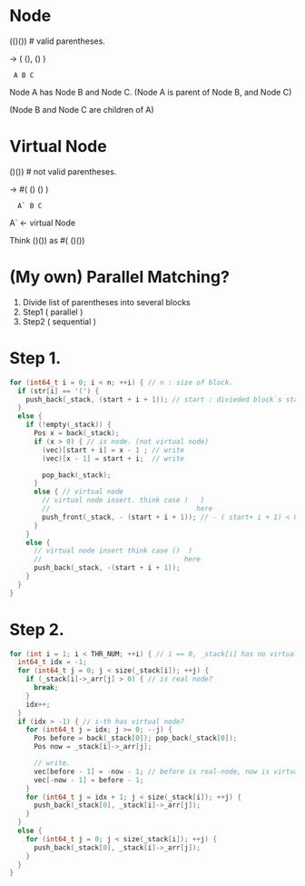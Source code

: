 # Node

  (()()) # valid parentheses.
  
  -> (  (), () )
  
     A B C
     
  Node A has Node B and Node C. (Node A is parent of Node B, and Node C)
  
  (Node B and Node C are children of A)
  

# Virtual Node

  ()()) # not valid parentheses.
  
  ->  #(  () () )
  
      A` B C
      
  A` <- virtual Node
  
  Think ()()) as #( ()()) 
  
# (My own) Parallel Matching?
  1. Divide list of parentheses into several blocks 
  2. Step1 ( parallel ) 
  3. Step2 ( sequential )
  
# Step 1.
```cpp
for (int64_t i = 0; i < n; ++i) { // n : size of block.
  if (str[i] == '(') {
    push_back(_stack, (start + i + 1)); // start : divieded block`s start index. // start + i + 1 ( > 0 )
  }
  else {
    if (!empty(_stack)) {
      Pos x = back(_stack);
      if (x > 0) { // is node. (not virtual node)
        (vec)[start + i] = x - 1 ; // write
        (vec)[x - 1] = start + i;  // write

        pop_back(_stack);
      }
      else { // virtual node
        // virtual node insert. think case )   )
        //                                    here 
        push_front(_stack, - (start + i + 1)); // - ( start+ i + 1) < 0
      }
    }
    else {
      // virtual node insert think case ()  )
      //                                   here
      push_back(_stack, -(start + i + 1));
    }
  }
}
```

# Step 2.
```cpp
for (int i = 1; i < THR_NUM; ++i) { // i == 0, _stack[i] has no virtual-node. only real-node. THR_NUM <- used thread count.
  int64_t idx = -1;
  for (int64_t j = 0; j < size(_stack[i]); ++j) {
    if (_stack[i]->_arr[j] > 0) { // is real node?
      break;
    }
    idx++;
  }
  if (idx > -1) { // i-th has virtual node?
    for (int64_t j = idx; j >= 0; --j) {
      Pos before = back(_stack[0]); pop_back(_stack[0]);
      Pos now = _stack[i]->_arr[j];

      // write.
      vec[before - 1] = -now - 1; // before is real-node, now is virtual-node 
      vec[-now - 1] = before - 1; 
    }
    for (int64_t j = idx + 1; j < size(_stack[i]); ++j) {
      push_back(_stack[0], _stack[i]->_arr[j]);
    }
  }
  else {
    for (int64_t j = 0; j < size(_stack[i]); ++j) {
      push_back(_stack[0], _stack[i]->_arr[j]);
    }
  }
}
```
